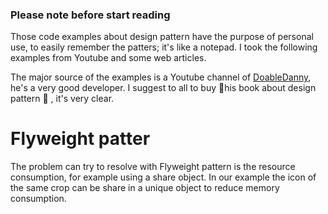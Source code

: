 ### Please note before start reading
Those code examples about design pattern have the purpose of personal use, to easily remember the patters; it's like a notepad. I took the following examples from Youtube and some web articles.

The major source of the examples is a Youtube channel of [DoableDanny](https://www.youtube.com/@doabledanny/videos), he's a very good developer. I suggest to all to buy 📒his book about design pattern 📒 , it's very clear.

# Flyweight patter
The problem can try to resolve with Flyweight pattern is the resource consumption, for example using a share object.
In our example the icon of the same crop can be share in a unique object to reduce memory consumption.